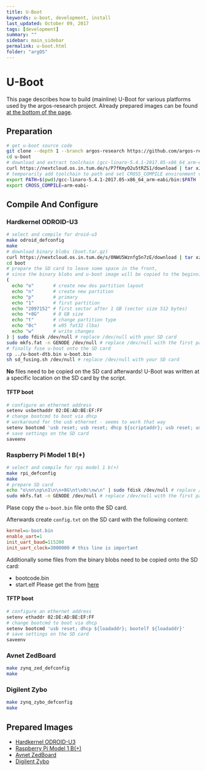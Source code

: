 ```yaml
---
title: U-Boot
keywords: u-boot, development, install
last_updated: October 09, 2017
tags: [development]
summary: ""
sidebar: main_sidebar
permalink: u-boot.html
folder: "argOS"
---
```


# U-Boot
This page describes how to build (mainline) U-Boot for various platforms used by the argos-research project.
Already prepared images can be found [at the bottom of the page](#prepared-images).

## Preparation
```sh
# get u-boot source code
git clone --depth 1 --branch argos-research https://github.com/argos-research/u-boot.git
cd u-boot
# download and extract toolchain (gcc-linaro-5.4.1-2017.05-x86_64_arm-eabi.tar.xz)
curl https://nextcloud.os.in.tum.de/s/P7fKmyO2u5tRZS1/download | tar xJ
# temporarily add toolchain to path and set CROSS_COMPILE environment variable
export PATH=$(pwd)/gcc-linaro-5.4.1-2017.05-x86_64_arm-eabi/bin:$PATH
export CROSS_COMPILE=arm-eabi-
```

## Compile And Configure
### Hardkernel ODROID-U3
```sh
# select and compile for droid-u3
make odroid_defconfig
make
# download binary blobs (boot.tar.gz)
curl https://nextcloud.os.in.tum.de/s/0NWU5Wznfg5n7zE/download | tar xz
cd boot
# prepare the SD card to leave some space in the front,
# since the binary blobs and u-boot image will be copied to the beginning of it
(
  echo "o"       # create new dos partition layout
  echo "n"       # create new partition
  echo "p"       # primary
  echo "1"       # first partition
  echo "2097152" # first sector after 1 GB (sector size 512 bytes)
  echo "+8G"     # 8 GB size
  echo "t"       # change partition type
  echo "0c"      # w95 fat32 (lba)
  echo "w"       # write changes
) | sudo fdisk /dev/null # replace /dev/null with your SD card
sudo mkfs.fat -n GENODE /dev/null # replace /dev/null with the first partition of your SD card
# finally fuse u-boot onto the SD card
cp ../u-boot-dtb.bin u-boot.bin
sh sd_fusing.sh /dev/null # replace /dev/null with your SD card
```
**No** files need to be copied on the SD card afterwards!
U-Boot was written at a specific location on the SD card by the script.

#### TFTP boot
```sh
# configure an ethernet address
setenv usbethaddr 02:DE:AD:BE:EF:FF
# change bootcmd to boot via dhcp
# workaround for the usb ethernet - seems to work that way
setenv bootcmd 'usb reset; usb reset; dhcp ${scriptaddr}; usb reset; usb stop; bootelf ${scriptaddr}'
# save settings on the SD card
saveenv
```

### Raspberry Pi Model 1 B(+)
```sh
# select and compile for rpi model 1 b(+)
make rpi_defconfig
make
# prepare SD card
echo "o\nn\np\n1\n\n+8G\nt\n0c\nw\n" | sudo fdisk /dev/null # replace /dev/null with your SD card
sudo mkfs.fat -n GENODE /dev/null # replace /dev/null with the first partition of your SD card
```

Plase copy the `u-boot.bin` file onto the SD card.

Afterwards create `config.txt` on the SD card with the following content:
```ini
kernel=u-boot.bin
enable_uart=1
init_uart_baud=115200
init_uart_clock=3000000 # this line is important
```

Additionally some files from the binary blobs need to be copied onto the SD card:
- bootcode.bin
- start.elf
Please get the from [here](https://github.com/raspberrypi/firmware/tree/1.20170811/boot)

#### TFTP boot
```sh
# configure an ethernet address
setenv ethaddr 02:DE:AD:BE:EF:FF
# change bootcmd to boot via dhcp
setenv bootcmd 'usb reset; dhcp ${loadaddr}; bootelf ${loadaddr}'
# save settings on the SD card
saveenv
```

### Avnet ZedBoard
```sh
make zynq_zed_defconfig
make
```

### Digilent Zybo
```sh
make zynq_zybo_defconfig
make
```

## <a name='prepared-images'></a>Prepared Images
- [Hardkernel ODROID-U3](https://nextcloud.os.in.tum.de/s/66hmk6s8kxCjS2x/download)
- [Raspberry Pi Model 1 B(+)]()
- [Avnet ZedBoard]()
- [Digilent Zybo]()
